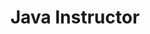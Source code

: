 ---
id: 4
title: Java Instructor
company: SENAI
location: Ilhéus, Brasil
where: May 2007 - July 2007
description:
  "I taught two courses: Introduction to Java Language and Applied Programming Logic in Java. Both courses lasted 40 hours and were successful, with 8 and 10 participants respectively. The Introduction to Java Language course covered the initial concepts of Java technology, and the Applied Programming Logic in Java course covered programming logic concepts using the Java language."
---